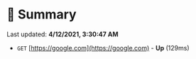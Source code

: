 # 📖 Summary
Last updated: **4/12/2021, 3:30:47 AM**

- `GET` [https://google.com](https://google.com) - **Up** (129ms)
